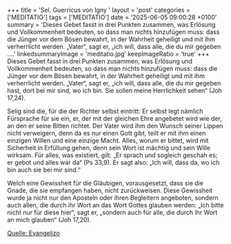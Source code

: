 +++
title = 'Sel. Guerricus von Igny  '
layout = 'post'
categories = ['MEDITATIO']
tags = ['MEDITATIO']
date = '2025-06-05 09:00:28 +0100'
summary = 'Dieses Gebet fasst in drei Punkten zusammen, was Erlösung und Vollkommenheit bedeuten, so dass man nichts hinzufügen muss: dass die Jünger vor dem Bösen bewahrt, in der Wahrheit geheiligt und mit ihm verherrlicht werden. „Vater“, sagt er, „ich will, dass alle, die du mir gegeben ....'
linkedsummaryImage = 'meditatio.jpg'
keepImageRatio = 'true'
+++
Dieses Gebet fasst in drei Punkten zusammen, was Erlösung und Vollkommenheit bedeuten, so dass man nichts hinzufügen muss: dass die Jünger vor dem Bösen bewahrt, in der Wahrheit geheiligt und mit ihm verherrlicht werden. „Vater“, sagt er, „ich will, dass alle, die du mir gegeben hast, dort bei mir sind, wo ich bin.<!--more--> Sie sollen meine Herrlichkeit sehen“ (Joh 17,24).
 
Selig sind die, für die der Richter selbst eintritt: Er selbst legt nämlich Fürsprache für sie ein, er, der mit der gleichen Ehre angebetet wird wie der, an den er seine Bitten richtet. Der Vater wird ihm den Wunsch seiner Lippen nicht verweigern, denn da es nur einen Gott gibt, teilt er mit ihm einen einzigen Willen und eine einzige Macht. Alles, worum er bittet, wird mit Sicherheit in Erfüllung gehen, denn sein Wort ist mächtig und sein Wille wirksam. Für alles, was existiert, gilt: „Er sprach und sogleich geschah es; er gebot und alles war da“ (Ps 33,9). Er sagt also: „Ich will, dass da, wo ich bin auch sie bei mir sind.“
 
Welch eine Gewissheit für die Gläubigen, vorausgesetzt, dass sie die Gnade, die sie empfangen haben, nicht zurückweisen. Diese Gewissheit wurde ja nicht nur den Aposteln oder ihren Begleitern angeboten, sondern auch allen, die durch ihr Wort an das Wort Gottes glauben werden: „Ich bitte nicht nur für diese hier“, sagt er, „sondern auch für alle, die durch ihr Wort an mich glauben“ (Joh 17,20).



[Quelle: Evangelizo](https://evangeliumtagfuertag.org/DE/gospel)
